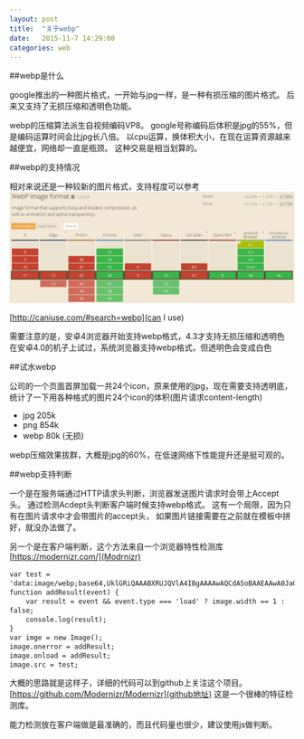 ```yaml
---
layout: post
title:  "关于webp"
date:   2015-11-7 14:29:00
categories: web
---
```


##webp是什么

google推出的一种图片格式，一开始与jpg一样，是一种有损压缩的图片格式。
后来又支持了无损压缩和透明色功能。

webp的压缩算法派生自视频编码VP8。
google号称编码后体积是jpg的55%，但是编码运算时间会比jpg长八倍。
以cpu运算，换体积大小，在现在运算资源越来越便宜，网络却一直是瓶颈。
这种交易是相当划算的。

##webp的支持情况

相对来说还是一种较新的图片格式，支持程度可以参考
![webp supported](/images/webpSupported.png)

[http://caniuse.com/#search=webp](can I use)

需要注意的是，安卓4浏览器开始支持webp格式，4.3才支持无损压缩和透明色
在安卓4.0的机子上试过，系统浏览器支持webp格式，但透明色会变成白色

##试水webp

公司的一个页面首屏加载一共24个icon，原来使用的jpg，现在需要支持透明底，
统计了一下用各种格式的图片24个icon的体积(图片请求content-length)

* jpg 205k
* png 854k
* webp 80k (无损)

webp压缩效果拔群，大概是jpg的60%，在低速网络下性能提升还是挺可观的。

##webp支持判断

一个是在服务端通过HTTP请求头判断，浏览器发送图片请求时会带上Accept头。
通过检测Acdept头判断客户端时候支持webp格式。
这有一个局限，因为只有在图片请求中才会带图片的accept头，
如果图片链接需要在之前就在模板中拼好，就没办法做了。

另一个是在客户端判断，这个方法来自一个浏览器特性检测库[https://modernizr.com/](Modrnizr)

    var test = 'data:image/webp;base64,UklGRiQAAABXRUJQVlA4IBgAAAAwAQCdASoBAAEAAwA0JaQAA3AA/vuUAAA=';
    function addResult(event) {
        var result = event && event.type === 'load' ? image.width == 1 : false;
        console.log(result);
    }
    var imge = new Image();
    image.onerror = addResult;
    image.onload = addResult;
    image.src = test;

大概的思路就是这样子，详细的代码可以到github上关注这个项目。
[https://github.com/Modernizr/Modernizr](github地址)
这是一个很棒的特征检测库。

能力检测放在客户端做是最准确的，而且代码量也很少，建议使用js做判断。
